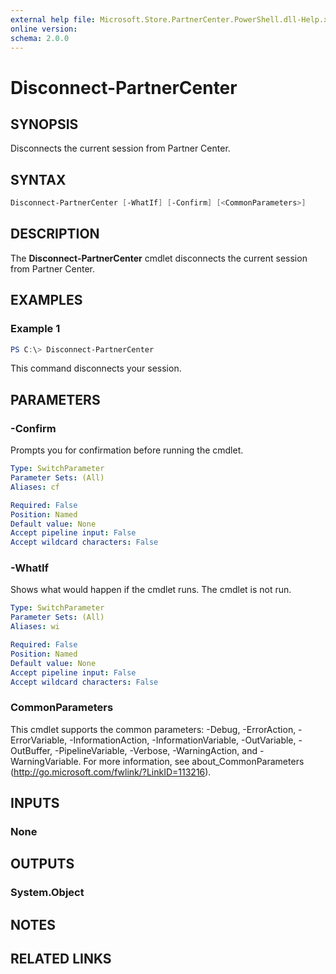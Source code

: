 ```yaml
---
external help file: Microsoft.Store.PartnerCenter.PowerShell.dll-Help.xml
online version:
schema: 2.0.0
---
```


# Disconnect-PartnerCenter

## SYNOPSIS
Disconnects the current session from Partner Center.

## SYNTAX

```powershell
Disconnect-PartnerCenter [-WhatIf] [-Confirm] [<CommonParameters>]
```

## DESCRIPTION
The **Disconnect-PartnerCenter** cmdlet disconnects the current session from Partner Center.

## EXAMPLES

### Example 1
```powershell
PS C:\> Disconnect-PartnerCenter
```

This command disconnects your session.

## PARAMETERS

### -Confirm
Prompts you for confirmation before running the cmdlet.

```yaml
Type: SwitchParameter
Parameter Sets: (All)
Aliases: cf

Required: False
Position: Named
Default value: None
Accept pipeline input: False
Accept wildcard characters: False
```

### -WhatIf
Shows what would happen if the cmdlet runs.
The cmdlet is not run.

```yaml
Type: SwitchParameter
Parameter Sets: (All)
Aliases: wi

Required: False
Position: Named
Default value: None
Accept pipeline input: False
Accept wildcard characters: False
```

### CommonParameters
This cmdlet supports the common parameters: -Debug, -ErrorAction, -ErrorVariable, -InformationAction, -InformationVariable, -OutVariable, -OutBuffer, -PipelineVariable, -Verbose, -WarningAction, and -WarningVariable. For more information, see about_CommonParameters (http://go.microsoft.com/fwlink/?LinkID=113216).

## INPUTS

### None

## OUTPUTS

### System.Object
## NOTES

## RELATED LINKS
